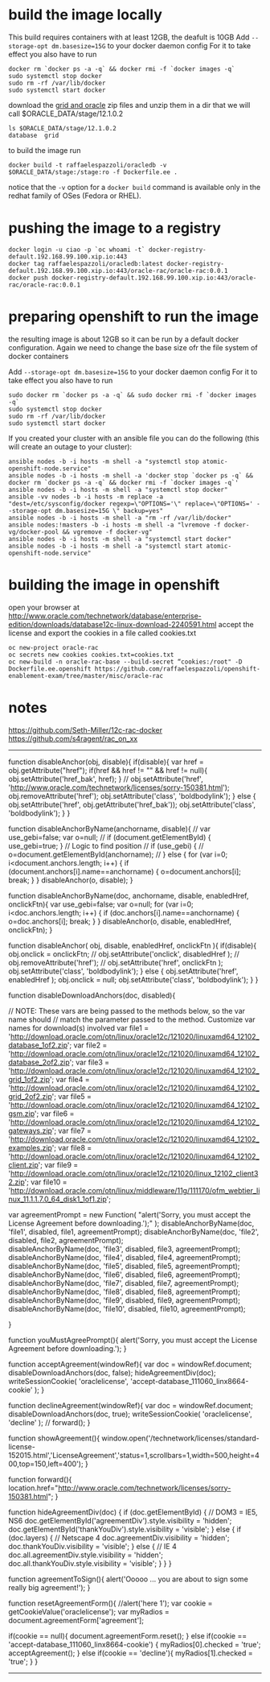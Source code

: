 # build the image locally
This build requires containers with at least 12GB, the deafult is 10GB
Add `--storage-opt dm.basesize=15G` to your docker daemon config
For it to take effect you also have to run
```
docker rm `docker ps -a -q` && docker rmi -f `docker images -q`
sudo systemctl stop docker
sudo rm -rf /var/lib/docker
sudo systemctl start docker
```
download the [grid and oracle](http://www.oracle.com/technetwork/database/enterprise-edition/downloads/database12c-linux-download-2240591.html) zip files and unzip them in a dir that we will call $ORACLE_DATA/stage/12.1.0.2

```
ls $ORACLE_DATA/stage/12.1.0.2
database  grid
``` 
to build the image run
```
docker build -t raffaelespazzoli/oracledb -v $ORACLE_DATA/stage:/stage:ro -f Dockerfile.ee .
```
notice that the `-v` option for a `docker build` command is available only in the redhat family of OSes (Fedora or RHEL).


# pushing the image to a registry

```
docker login -u ciao -p `oc whoami -t` docker-registry-default.192.168.99.100.xip.io:443
docker tag raffaelespazzoli/oracledb:latest docker-registry-default.192.168.99.100.xip.io:443/oracle-rac/oracle-rac:0.0.1
docker push docker-registry-default.192.168.99.100.xip.io:443/oracle-rac/oracle-rac:0.0.1

```      

# preparing openshift to run the image
the resulting image is about 12GB so it can be run by a default docker configuration. Again we need to change the base size ofr the file system of docker containers

Add `--storage-opt dm.basesize=15G` to your docker daemon config
For it to take effect you also have to run
```
sudo docker rm `docker ps -a -q` && sudo docker rmi -f `docker images -q`
sudo systemctl stop docker
sudo rm -rf /var/lib/docker
sudo systemctl start docker
```

If you created your cluster with an ansible file you can do the following (this will create an outage to your cluster):

```
ansible nodes -b -i hosts -m shell -a "systemctl stop atomic-openshift-node.service"
ansible nodes -b -i hosts -m shell -a 'docker stop `docker ps -q` && docker rm `docker ps -a -q` && docker rmi -f `docker images -q`'
ansible nodes -b -i hosts -m shell -a "systemctl stop docker"
ansible -vv nodes -b -i hosts -m replace -a "dest=/etc/sysconfig/docker regexp=\"OPTIONS='\" replace=\"OPTIONS=' --storage-opt dm.basesize=15G \" backup=yes"
ansible nodes -b -i hosts -m shell -a "rm -rf /var/lib/docker"
ansible nodes:!masters -b -i hosts -m shell -a "lvremove -f docker-vg/docker-pool && vgremove -f docker-vg"
ansible nodes -b -i hosts -m shell -a "systemctl start docker"
ansible nodes -b -i hosts -m shell -a "systemctl start atomic-openshift-node.service"
```

# building the image in openshift

open your browser at http://www.oracle.com/technetwork/database/enterprise-edition/downloads/database12c-linux-download-2240591.html accept the license and export the cookies in a file called cookies.txt

```
oc new-project oracle-rac
oc secrets new cookies cookies.txt=cookies.txt
oc new-build -n oracle-rac-base --build-secret “cookies:/root" -D Dockerfile.ee.openshift https://github.com/raffaelespazzoli/openshift-enablement-exam/tree/master/misc/oracle-rac
```

# notes
https://github.com/Seth-Miller/12c-rac-docker
https://github.com/s4ragent/rac_on_xx




-----------


function disableAnchor(obj, disable){
  if(disable){
  var href = obj.getAttribute("href");
  if(href && href != "" && href != null){
     obj.setAttribute('href_bak', href);
  }
  // obj.setAttribute('href', 'http://www.oracle.com/technetwork/licenses/sorry-150381.html');
  obj.removeAttribute('href');
  obj.setAttribute('class', 'boldbodylink');
  } else {
  obj.setAttribute('href', obj.getAttribute('href_bak'));
  obj.setAttribute('class', 'boldbodylink');
  }
}

function disableAnchorByName(anchorname, disable){
//  var use_gebi=false;
  var o=null;
  // if (document.getElementById) { use_gebi=true; }
  // Logic to find position
  // if (use_gebi) {
  //  o=document.getElementById(anchorname);
  // } else {
  for (var i=0; i<document.anchors.length; i++) {
    if (document.anchors[i].name==anchorname) { o=document.anchors[i]; break; }
  }
  disableAnchor(o, disable);
}

function disableAnchorByName(doc, anchorname, disable, enabledHref, onclickFtn){
  var use_gebi=false;
  var o=null;
  for (var i=0; i<doc.anchors.length; i++) {
    if (doc.anchors[i].name==anchorname) { o=doc.anchors[i]; break; }
  }
  disableAnchor(o, disable, enabledHref, onclickFtn);
}

function disableAnchor( obj, disable, enabledHref, onclickFtn ){
  if(disable){
  obj.onclick = onclickFtn;
  // obj.setAttribute('onclick', disabledHref );
  // obj.removeAttribute('href');
  // obj.setAttribute('href', onclickFtn );
  obj.setAttribute('class', 'boldbodylink');
  } else {
  obj.setAttribute('href', enabledHref );
  obj.onclick = null;
  obj.setAttribute('class', 'boldbodylink');
  }
}

function disableDownloadAnchors(doc, disabled){

  // NOTE: These vars are being passed to the methods below, so the var name  should
  //       match the parameter passed to the method. Customize var names for download(s) involved
  var file1 = 'http://download.oracle.com/otn/linux/oracle12c/121020/linuxamd64_12102_database_1of2.zip';
  var file2 = 'http://download.oracle.com/otn/linux/oracle12c/121020/linuxamd64_12102_database_2of2.zip';
  var file3 = 'http://download.oracle.com/otn/linux/oracle12c/121020/linuxamd64_12102_grid_1of2.zip'; 
  var file4 = 'http://download.oracle.com/otn/linux/oracle12c/121020/linuxamd64_12102_grid_2of2.zip';
  var file5 = 'http://download.oracle.com/otn/linux/oracle12c/121020/linuxamd64_12102_gsm.zip';
  var file6 = 'http://download.oracle.com/otn/linux/oracle12c/121020/linuxamd64_12102_gateways.zip';
  var file7 = 'http://download.oracle.com/otn/linux/oracle12c/121020/linuxamd64_12102_examples.zip';
  var file8 = 'http://download.oracle.com/otn/linux/oracle12c/121020/linuxamd64_12102_client.zip';
  var file9 = 'http://download.oracle.com/otn/linux/oracle12c/121020/linux_12102_client32.zip';
  var file10 = 'http://download.oracle.com/otn/linux/middleware/11g/111170/ofm_webtier_linux_11.1.1.7.0_64_disk1_1of1.zip';
  

  var agreementPrompt = new Function( "alert('Sorry, you must accept the License Agreement before downloading.');" );
  disableAnchorByName(doc, 'file1', disabled, file1, agreementPrompt);
  disableAnchorByName(doc, 'file2', disabled, file2, agreementPrompt);  
  disableAnchorByName(doc, 'file3', disabled, file3, agreementPrompt);
  disableAnchorByName(doc, 'file4', disabled, file4, agreementPrompt);
  disableAnchorByName(doc, 'file5', disabled, file5, agreementPrompt);
  disableAnchorByName(doc, 'file6', disabled, file6, agreementPrompt);
  disableAnchorByName(doc, 'file7', disabled, file7, agreementPrompt);
  disableAnchorByName(doc, 'file8', disabled, file8, agreementPrompt);
  disableAnchorByName(doc, 'file9', disabled, file9, agreementPrompt);
  disableAnchorByName(doc, 'file10', disabled, file10, agreementPrompt);
      
}

function youMustAgreePrompt(){
  alert('Sorry, you must accept the License Agreement before downloading.');
}

function acceptAgreement(windowRef){
  var doc = windowRef.document;
  disableDownloadAnchors(doc, false);
  hideAgreementDiv(doc);
  writeSessionCookie( 'oraclelicense', 'accept-database_111060_linx8664-cookie' );
}

function declineAgreement(windowRef){
  var doc = windowRef.document;
  disableDownloadAnchors(doc, true);
  writeSessionCookie( 'oraclelicense', 'decline' );
  // forward();
}

function showAgreement(){
  window.open('/technetwork/licenses/standard-license-152015.html','LicenseAgreement','status=1,scrollbars=1,width=500,height=400,top=150,left=400');
}

function forward(){
  location.href="http://www.oracle.com/technetwork/licenses/sorry-150381.html";
}

function hideAgreementDiv(doc) {
  if (doc.getElementById) { // DOM3 = IE5, NS6
    doc.getElementById('agreementDiv').style.visibility = 'hidden';
    doc.getElementById('thankYouDiv').style.visibility = 'visible';
  } else {
    if (doc.layers) { // Netscape 4
      doc.agreementDiv.visibility = 'hidden';
      doc.thankYouDiv.visibility = 'visible';
    } else { // IE 4
      doc.all.agreementDiv.style.visibility = 'hidden';
      doc.all.thankYouDiv.style.visibility = 'visible';
    }
  }
}

function agreementToSign(){
  alert('Ooooo ... you are about to sign some really big agreement!');
}

function resetAgreementForm(){
  //alert('here 1');
  var cookie = getCookieValue('oraclelicense');
  var myRadios = document.agreementForm['agreement'];
  
  if(cookie == null){
    document.agreementForm.reset();
  } else if(cookie == 'accept-database_111060_linx8664-cookie') {
    myRadios[0].checked = 'true';
    acceptAgreement();
  } else if(cookie == 'decline'){
    myRadios[1].checked = 'true';
  }
}


----------